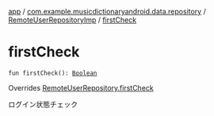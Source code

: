 [app](../../index.md) / [com.example.musicdictionaryandroid.data.repository](../index.md) / [RemoteUserRepositoryImp](index.md) / [firstCheck](./first-check.md)

# firstCheck

`fun firstCheck(): `[`Boolean`](https://kotlinlang.org/api/latest/jvm/stdlib/kotlin/-boolean/index.html)

Overrides [RemoteUserRepository.firstCheck](../-remote-user-repository/first-check.md)

ログイン状態チェック

